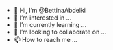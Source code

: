 - 👋 Hi, I’m @BettinaAbdelki
- 👀 I’m interested in ...
- 🌱 I’m currently learning ...
- 💞️ I’m looking to collaborate on ...
- 📫 How to reach me ...

<!---
BettinaAbdelki/BettinaAbdelki is a ✨ special ✨ repository because its `README.md` (this file) appears on your GitHub profile.
You can click the Preview link to take a look at your changes.
--->
